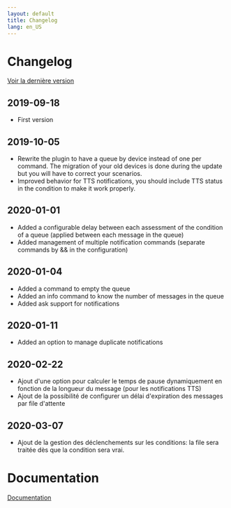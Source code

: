 ```yaml
---
layout: default
title: Changelog
lang: en_US
---
```


# Changelog

[Voir la dernière version](#tocAnchor-1-1-7)

## 2019-09-18

- First version

## 2019-10-05

- Rewrite the plugin to have a queue by device instead of one per command. The migration of your old devices is done during the update but you will have to correct your scenarios.
- Improved behavior for TTS notifications, you should include TTS status in the condition to make it work properly.

## 2020-01-01

- Added a configurable delay between each assessment of the condition of a queue (applied between each message in the queue)
- Added management of multiple notification commands (separate commands by && in the configuration)

## 2020-01-04

- Added a command to empty the queue
- Added an info command to know the number of messages in the queue
- Added ask support for notifications

## 2020-01-11

- Added an option to manage duplicate notifications

## 2020-02-22

- Ajout d'une option pour calculer le temps de pause dynamiquement en fonction de la longueur du message (pour les notifications TTS)
- Ajout de la possibilité de configurer un délai d'expiration des messages par file d'attente

## 2020-03-07

- Ajout de la gestion des déclenchements sur les conditions: la file sera traitée dès que la condition sera vrai.

# Documentation

[Documentation]({{site.baseurl}}/)
